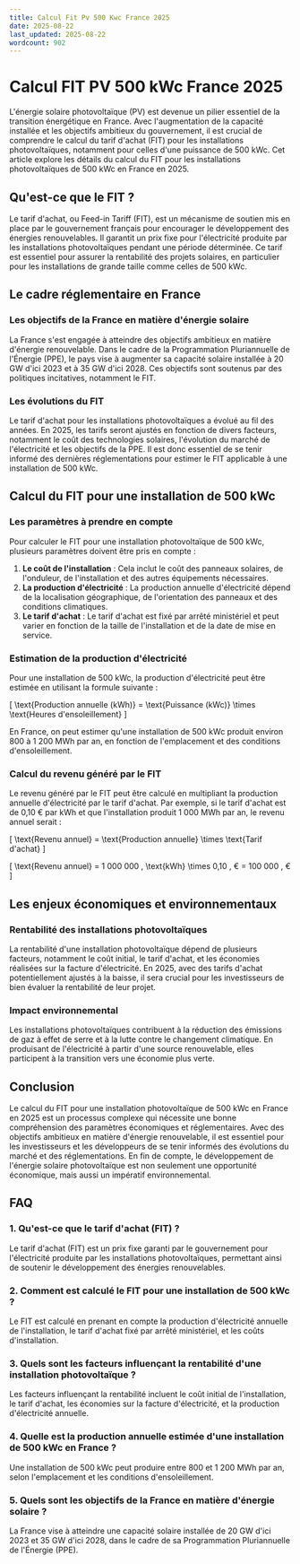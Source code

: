 ```yaml
---
title: Calcul Fit Pv 500 Kwc France 2025
date: 2025-08-22
last_updated: 2025-08-22
wordcount: 902
---
```


# Calcul FIT PV 500 kWc France 2025

L'énergie solaire photovoltaïque (PV) est devenue un pilier essentiel de la transition énergétique en France. Avec l'augmentation de la capacité installée et les objectifs ambitieux du gouvernement, il est crucial de comprendre le calcul du tarif d'achat (FIT) pour les installations photovoltaïques, notamment pour celles d'une puissance de 500 kWc. Cet article explore les détails du calcul du FIT pour les installations photovoltaïques de 500 kWc en France en 2025.

## Qu'est-ce que le FIT ?

Le tarif d'achat, ou Feed-in Tariff (FIT), est un mécanisme de soutien mis en place par le gouvernement français pour encourager le développement des énergies renouvelables. Il garantit un prix fixe pour l'électricité produite par les installations photovoltaïques pendant une période déterminée. Ce tarif est essentiel pour assurer la rentabilité des projets solaires, en particulier pour les installations de grande taille comme celles de 500 kWc.

## Le cadre réglementaire en France

### Les objectifs de la France en matière d'énergie solaire

La France s'est engagée à atteindre des objectifs ambitieux en matière d'énergie renouvelable. Dans le cadre de la Programmation Pluriannuelle de l'Énergie (PPE), le pays vise à augmenter sa capacité solaire installée à 20 GW d'ici 2023 et à 35 GW d'ici 2028. Ces objectifs sont soutenus par des politiques incitatives, notamment le FIT.

### Les évolutions du FIT

Le tarif d'achat pour les installations photovoltaïques a évolué au fil des années. En 2025, les tarifs seront ajustés en fonction de divers facteurs, notamment le coût des technologies solaires, l'évolution du marché de l'électricité et les objectifs de la PPE. Il est donc essentiel de se tenir informé des dernières réglementations pour estimer le FIT applicable à une installation de 500 kWc.

## Calcul du FIT pour une installation de 500 kWc

### Les paramètres à prendre en compte

Pour calculer le FIT pour une installation photovoltaïque de 500 kWc, plusieurs paramètres doivent être pris en compte :

1. **Le coût de l'installation** : Cela inclut le coût des panneaux solaires, de l'onduleur, de l'installation et des autres équipements nécessaires.
2. **La production d'électricité** : La production annuelle d'électricité dépend de la localisation géographique, de l'orientation des panneaux et des conditions climatiques.
3. **Le tarif d'achat** : Le tarif d'achat est fixé par arrêté ministériel et peut varier en fonction de la taille de l'installation et de la date de mise en service.

### Estimation de la production d'électricité

Pour une installation de 500 kWc, la production d'électricité peut être estimée en utilisant la formule suivante :

\[ \text{Production annuelle (kWh)} = \text{Puissance (kWc)} \times \text{Heures d'ensoleillement} \]

En France, on peut estimer qu'une installation de 500 kWc produit environ 800 à 1 200 MWh par an, en fonction de l'emplacement et des conditions d'ensoleillement.

### Calcul du revenu généré par le FIT

Le revenu généré par le FIT peut être calculé en multipliant la production annuelle d'électricité par le tarif d'achat. Par exemple, si le tarif d'achat est de 0,10 € par kWh et que l'installation produit 1 000 MWh par an, le revenu annuel serait :

\[ \text{Revenu annuel} = \text{Production annuelle} \times \text{Tarif d'achat} \]

\[ \text{Revenu annuel} = 1 000 000 \, \text{kWh} \times 0,10 \, € = 100 000 \, € \]

## Les enjeux économiques et environnementaux

### Rentabilité des installations photovoltaïques

La rentabilité d'une installation photovoltaïque dépend de plusieurs facteurs, notamment le coût initial, le tarif d'achat, et les économies réalisées sur la facture d'électricité. En 2025, avec des tarifs d'achat potentiellement ajustés à la baisse, il sera crucial pour les investisseurs de bien évaluer la rentabilité de leur projet.

### Impact environnemental

Les installations photovoltaïques contribuent à la réduction des émissions de gaz à effet de serre et à la lutte contre le changement climatique. En produisant de l'électricité à partir d'une source renouvelable, elles participent à la transition vers une économie plus verte.

## Conclusion

Le calcul du FIT pour une installation photovoltaïque de 500 kWc en France en 2025 est un processus complexe qui nécessite une bonne compréhension des paramètres économiques et réglementaires. Avec des objectifs ambitieux en matière d'énergie renouvelable, il est essentiel pour les investisseurs et les développeurs de se tenir informés des évolutions du marché et des réglementations. En fin de compte, le développement de l'énergie solaire photovoltaïque est non seulement une opportunité économique, mais aussi un impératif environnemental.

## FAQ

### 1. Qu'est-ce que le tarif d'achat (FIT) ?

Le tarif d'achat (FIT) est un prix fixe garanti par le gouvernement pour l'électricité produite par les installations photovoltaïques, permettant ainsi de soutenir le développement des énergies renouvelables.

### 2. Comment est calculé le FIT pour une installation de 500 kWc ?

Le FIT est calculé en prenant en compte la production d'électricité annuelle de l'installation, le tarif d'achat fixé par arrêté ministériel, et les coûts d'installation.

### 3. Quels sont les facteurs influençant la rentabilité d'une installation photovoltaïque ?

Les facteurs influençant la rentabilité incluent le coût initial de l'installation, le tarif d'achat, les économies sur la facture d'électricité, et la production d'électricité annuelle.

### 4. Quelle est la production annuelle estimée d'une installation de 500 kWc en France ?

Une installation de 500 kWc peut produire entre 800 et 1 200 MWh par an, selon l'emplacement et les conditions d'ensoleillement.

### 5. Quels sont les objectifs de la France en matière d'énergie solaire ?

La France vise à atteindre une capacité solaire installée de 20 GW d'ici 2023 et 35 GW d'ici 2028, dans le cadre de sa Programmation Pluriannuelle de l'Énergie (PPE).